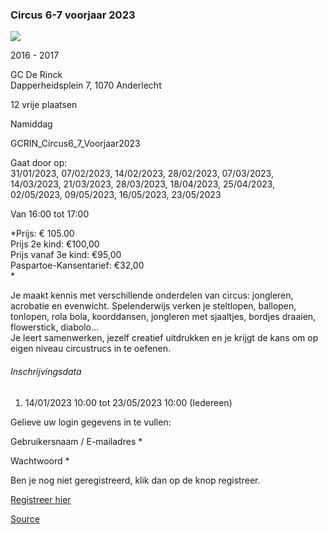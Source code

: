 ### Circus 6-7 voorjaar 2023

![](https://s3-eu-west-1.amazonaws.com/os-kwdo/prod/vgc/images/activity/638f41e854928_circus2.JPG)

2016 - 2017

GC De Rinck  
Dapperheidsplein 7, 1070 Anderlecht

12 vrije plaatsen

Namiddag

GCRIN\_Circus6\_7\_Voorjaar2023

Gaat door op:  
31/01/2023, 07/02/2023, 14/02/2023, 28/02/2023, 07/03/2023, 14/03/2023, 21/03/2023, 28/03/2023, 18/04/2023, 25/04/2023, 02/05/2023, 09/05/2023, 16/05/2023, 23/05/2023

Van 16:00 tot 17:00

*Prijs: € 105.00  
Prijs 2e kind: €100,00  
Prijs vanaf 3e kind: €95,00  
Paspartoe-Kansentarief: €32,00  
*

Je maakt kennis met verschillende onderdelen van circus: jongleren, acrobatie en evenwicht. Spelenderwijs verken je steltlopen, ballopen, tonlopen, rola bola, koorddansen, jongleren met sjaaltjes, bordjes draaien, flowerstick, diabolo…  
Je leert samenwerken, jezelf creatief uitdrukken en je krijgt de kans om op eigen niveau circustrucs in te oefenen.

###### Inschrijvingsdata

1.  14/01/2023 10:00 tot 23/05/2023 10:00 (Iedereen)

Gelieve uw login gegevens in te vullen:

Gebruikersnaam / E-mailadres \* 

Wachtwoord \* 

  

Ben je nog niet geregistreerd, klik dan op de knop registreer.

[Registreer hier](/registration)

[Source](https://tickets.vgc.be/activity/subscribe/GCRIN_Circus6_7_Voorjaar2023)